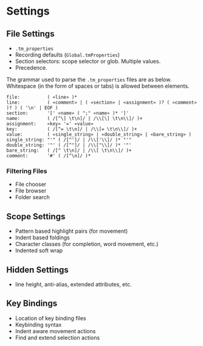 # Settings

## File Settings

* `.tm_properties`
* Recording defaults (`Global.tmProperties`)
* Section selectors: scope selector or glob. Multiple values.
* Precedence.

The grammar used to parse the `.tm_properties` files are as below. Whitespace (in the form of spaces or tabs) is allowed between elements.

	file:          ( «line» )*
	line:          ( «comment» | ( «section» | «assignment» )? ( «comment» )? ) ( '\n' | EOF )
	section:       '[' «name» ( ";" «name» )* ']'
	name:          ( /[^\] \t\n]/ | /\\[\] \t\n\\]/ )+
	assignment:    «key» '=' «value»
	key:           ( /[^= \t\n]/ | /\\[= \t\n\\]/ )+
	value:         ( «single_string» | «double_string» | «bare_string» )
	single_string: "'" ( /[^']/ | /\\['\\]/ )* "'"
	double_string: '"' ( /[^"]/ | /\\["\\]/ )* '"'
	bare_string:   ( /[^ \t\n]/ | /\\[ \t\n\\]/ )+
	comment:       '#' ( /[^\n]/ )*

### Filtering Files

* File chooser
* File browser
* Folder search

## Scope Settings

* Pattern based highlight pairs (for movement)
* Indent based foldings
* Character classes (for completion, word movement, etc.)
* Indented soft wrap

## Hidden Settings

* line height, anti-alias, extended attributes, etc.

## Key Bindings

* Location of key binding files
* Keybinding syntax
* Indent aware movement actions
* Find and extend selection actions
